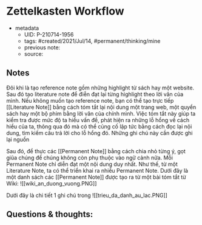 ---
---

# Zettelkasten Workflow

- metadata
	- UID: P-210714-1956
	- tags: #created/2021/Jul/14, #permanent/thinking/mine
	- previous note: 
	- source: 

## Notes
Đôi khi là tạo reference note gồm những highlight từ sách hay một website. Sau đó tạo literature note để điễn đạt lại từng highlight theo lời văn của mình. Nếu không muốn tạo reference note, bạn có thể tạo trực tiếp [[Literature Note]] bằng cách tóm tắt lại nội dung một trang web, một quyển sách hay một bộ phim bằng lời văn của chính mình. Việc tóm tắt này giúp ta kiểm tra được mức độ ta hiểu vấn đề, phát hiện ra những lỗ hổng về cách hiểu của ta, thông qua đó mà có thể củng cố lập tức bằng cách đọc lại nội dung, tìm kiếm câu trả lời cho lỗ hổng đó. Những ghi chú này cần được ghi lại nguồn

Sau đó, để thực các [[Permanent Note]] bằng cách chia nhỏ từng ý, gọt giũa chúng để chúng không còn phụ thuộc vào ngữ cảnh nữa. Mỗi Permanent Note chỉ diễn đạt một nội dung duy nhất. Như thế, từ một Literature Note, ta có thể triển khai ra nhiều Permanent Note.
Dưới đây là một danh sách các [[Permanent Note]] được tạo ra từ một bài tóm tắt từ Wiki:
![[wiki_an_duong_vuong.PNG]]

Dưới đây là chi tiết 1 ghi chú trong 
![[trieu_da_danh_au_lac.PNG]]


## Questions & thoughts:


